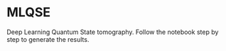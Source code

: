 # MLQSE

Deep Learning Quantum State tomography. Follow the notebook step by step to generate the results. 
